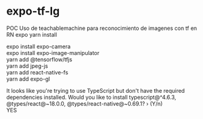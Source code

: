 # expo-tf-lg
POC Uso de teachablemachine para reconocimiento de imagenes con tf en RN expo 
yarn install 

expo install expo-camera  
expo install expo-image-manipulator  
yarn add @tensorflow/tfjs  
yarn add jpeg-js  
yarn add react-native-fs  
yarn add expo-gl  


 It looks like you're trying to use TypeScript but don't have the required dependencies installed. Would you like to install typescript@^4.6.3, @types/react@~18.0.0,
@types/react-native@~0.69.1? › (Y/n)  
YES 

